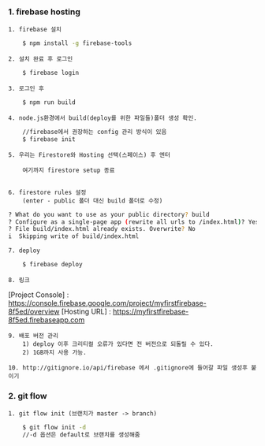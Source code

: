### 1. firebase hosting
    1. firebase 설치
```bash
    $ npm install -g firebase-tools
```

    2. 설치 완료 후 로그인
```bash
    $ firebase login
```

    3. 로그인 후
```bash
    $ npm run build
```

    4. node.js환경에서 build(deploy를 위한 파일들)폴더 생성 확인.
```bash
    //firebase에서 권장하는 config 관리 방식이 있음
    $ firebase init
```
    5. 우리는 Firestore와 Hosting 선택(스페이스) 후 엔터

        여기까지 firestore setup 종료


    6. firestore rules 설정 
        (enter - public 폴더 대신 build 폴더로 수정)
```bash
? What do you want to use as your public directory? build
? Configure as a single-page app (rewrite all urls to /index.html)? Yes
? File build/index.html already exists. Overwrite? No
i  Skipping write of build/index.html
```


    7. deploy
```bash
    $ firebase deploy
```

    8. 링크
[Project Console] : https://console.firebase.google.com/project/myfirstfirebase-8f5ed/overview
[Hosting URL] : https://myfirstfirebase-8f5ed.firebaseapp.com

    9. 배포 버전 관리
        1) deploy 이후 크리티컬 오류가 있다면 전 버전으로 되돌릴 수 있다.
        2) 1GB까지 사용 가능.

    10. http://gitignore.io/api/firebase 에서 .gitignore에 들어갈 파일 생성후 붙이기


### 2. git flow

    1. git flow init (브랜치가 master -> branch)
```bash
    $ git flow init -d 
    //-d 옵션은 default로 브랜치를 생성해줌
```